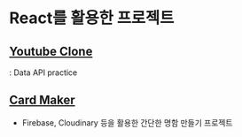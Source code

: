# React를 활용한 프로젝트

## [Youtube Clone ](./youtube_clone/)

: Data API practice

## [Card Maker](./CardMaker/)

- Firebase, Cloudinary 등을 활용한 간단한 명함 만들기 프로젝트
